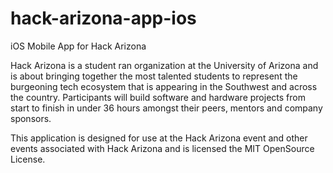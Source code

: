 # hack-arizona-app-ios
iOS Mobile App for Hack Arizona

Hack Arizona is a student ran organization at the University of Arizona and is about bringing together the most talented students to represent the burgeoning tech ecosystem that is appearing in the Southwest and across the country. Participants will build software and hardware projects from start to finish in under 36 hours amongst their peers, mentors and company sponsors.

This application is designed for use at the Hack Arizona event and other events associated with Hack Arizona and is licensed the MIT OpenSource License.
